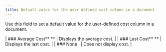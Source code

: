 ```yaml
---
title: Default value for the user defined cost column in a document
---
```



Use this field to set a default value for the user-defined cost column  in a document.


| ### Average Cost**&nbsp;** | Displays the average cost. |
| ### Last Cost**&nbsp;** | Displays the last cost. |
| ### None **&nbsp;** | Does not display cost. |

